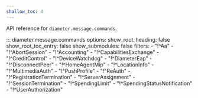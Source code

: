 ```yaml
---
shallow_toc: 4
---
```

API reference for `diameter.message.commands`.

::: diameter.message.commands
    options:
      show_root_heading: false
      show_root_toc_entry: false
      show_submodules: false
      filters:
        - "!^Aa"
        - "!^AbortSession"
        - "!^Accounting"
        - "!^CapabilitiesExchange"
        - "!^CreditControl"
        - "!^DeviceWatchdog"
        - "!^DiameterEap"
        - "!^DisconnectPeer"
        - "!^HomeAgentMip"
        - "!^LocationInfo"
        - "!^MultimediaAuth"
        - "!^PushProfile"
        - "!^ReAuth"
        - "!^RegistrationTermination"
        - "!^ServerAssignment"
        - "!^SessionTermination"
        - "!^SpendingLimit"
        - "!^SpendingStatusNotification"
        - "!^UserAuthorization"